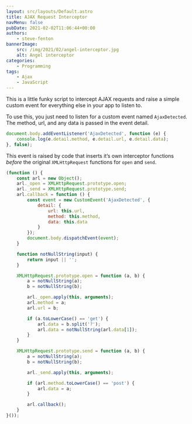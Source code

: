 ```yaml
---
layout: src/layouts/Default.astro
title: AJAX Request Interceptor
navMenu: false
pubDate: 2021-02-02T11:06:44+00:00
authors:
    - steve-fenton
bannerImage:
    src: /img/2021/02/angel-interceptor.jpg
    alt: Angel interceptor
categories:
    - Programming
tags:
    - Ajax
    - JavaScript
---
```


This is a little funky script to intercept AJAX requests and raise a simple custom event for everything else in your app to listen to.

To use this, you just need to listen for a custom event named `AjaxDetected`. The method, url, and any data is passed in the event detail.

```javascript
document.body.addEventListener('AjaxDetected', function (e) {
    console.log(e.detail.method, e.detail.url, e.detail.data);
}, false);
```

This event is raised by code that inserts it’s own interceptor functions *before* the original `XMLHttpRequest` functions for `open` and `send`.

```javascript
(function () {
    const arl = new Object();
    arl._open = XMLHttpRequest.prototype.open;
    arl._send = XMLHttpRequest.prototype.send;
    arl.callback = function () {
        const event = new CustomEvent('AjaxDetected', {
            detail: {
                url: this.url,
                method: this.method,
                data: this.data
            }
        });
        document.body.dispatchEvent(event);
    }

    function notNullString(input) {
        return input || '';
    }

    XMLHttpRequest.prototype.open = function (a, b) {
        a = notNullString(a);
        b = notNullString(b);

        arl._open.apply(this, arguments);
        arl.method = a;
        arl.url = b;

        if (a.toLowerCase() == 'get') {
            arl.data = b.split('?');
            arl.data = notNullString(arl.data[1]);
        }
    }

    XMLHttpRequest.prototype.send = function (a, b) {
        a = notNullString(a);
        b = notNullString(b);

        arl._send.apply(this, arguments);

        if (arl.method.toLowerCase() == 'post') {
            arl.data = a;
        }

        arl.callback();
    }
}());
```